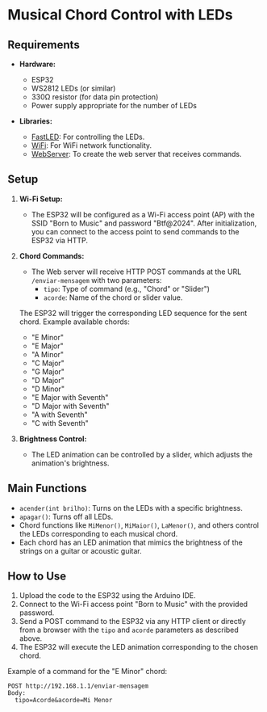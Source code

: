 # Musical Chord Control with LEDs

## Requirements

- **Hardware:**
  - ESP32
  - WS2812 LEDs (or similar)
  - 330Ω resistor (for data pin protection)
  - Power supply appropriate for the number of LEDs

- **Libraries:**
  - [FastLED](https://github.com/FastLED/FastLED): For controlling the LEDs.
  - [WiFi](https://www.arduino.cc/en/Reference/WiFi): For WiFi network functionality.
  - [WebServer](https://github.com/esp8266/Arduino/tree/master/libraries/ESP8266WebServer): To create the web server that receives commands.

## Setup

1. **Wi-Fi Setup:**
   - The ESP32 will be configured as a Wi-Fi access point (AP) with the SSID "Born to Music" and password "Btf@2024". After initialization, you can connect to the access point to send commands to the ESP32 via HTTP.

2. **Chord Commands:**
   - The Web server will receive HTTP POST commands at the URL `/enviar-mensagem` with two parameters:
     - `tipo`: Type of command (e.g., "Chord" or "Slider")
     - `acorde`: Name of the chord or slider value.
   
   The ESP32 will trigger the corresponding LED sequence for the sent chord. Example available chords:
   - "E Minor"
   - "E Major"
   - "A Minor"
   - "C Major"
   - "G Major"
   - "D Major"
   - "D Minor"
   - "E Major with Seventh"
   - "D Major with Seventh"
   - "A with Seventh"
   - "C with Seventh"

3. **Brightness Control:**
   - The LED animation can be controlled by a slider, which adjusts the animation's brightness.

## Main Functions

- `acender(int brilho)`: Turns on the LEDs with a specific brightness.
- `apagar()`: Turns off all LEDs.
- Chord functions like `MiMenor()`, `MiMaior()`, `LaMenor()`, and others control the LEDs corresponding to each musical chord.
- Each chord has an LED animation that mimics the brightness of the strings on a guitar or acoustic guitar.

## How to Use

1. Upload the code to the ESP32 using the Arduino IDE.
2. Connect to the Wi-Fi access point "Born to Music" with the provided password.
3. Send a POST command to the ESP32 via any HTTP client or directly from a browser with the `tipo` and `acorde` parameters as described above.
4. The ESP32 will execute the LED animation corresponding to the chosen chord.

Example of a command for the "E Minor" chord:
```
POST http://192.168.1.1/enviar-mensagem
Body:
  tipo=Acorde&acorde=Mi Menor
```
